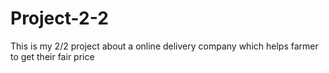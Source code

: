 # Project-2-2
This is my 2/2 project about a online delivery company which helps farmer to get their fair price
